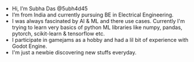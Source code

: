 -  Hi, I’m Subha Das @5ubh4d45
-  I’m from India and currently pursuing BE in Electrical Engineering.
-  I was always fascinated by AI & ML and there use cases. Currently I'm trying to learn very basics of python ML libraries like numpy, pandas, pytorch, scikit-learn & tensorflow etc.
-  I participate in gamejams as a hobby and had a lil bit of experience with Godot Engine.
-  I'm just a newbie discovering new stuffs everyday.
<!---
5ubh4d45/5ubh4d45 is a ✨ special ✨ repository because its `README.md` (this file) appears on your GitHub profile.
You can click the Preview link to take a look at your changes.
--->
